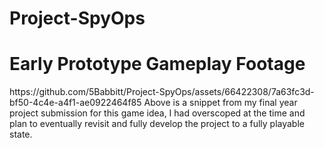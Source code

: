 # Project-SpyOps

<h1>Early Prototype Gameplay Footage</h1>
https://github.com/5Babbitt/Project-SpyOps/assets/66422308/7a63fc3d-bf50-4c4e-a4f1-ae0922464f85
Above is a snippet from my final year project submission for this game idea, I had overscoped at the time and plan to eventually revisit and fully develop the project to a fully playable state.
